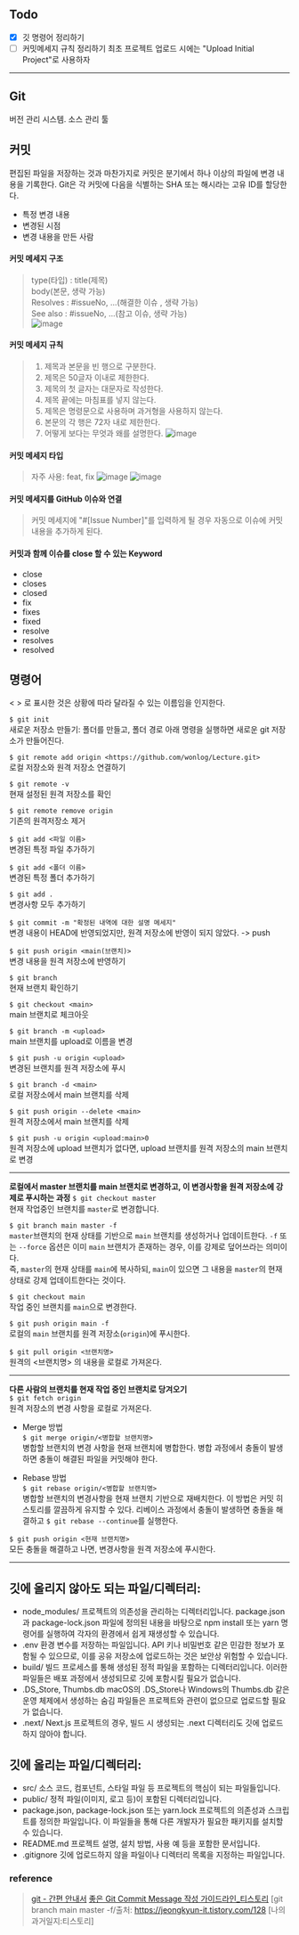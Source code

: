 ## Todo
- [X] 깃 명령어 정리하기
- [ ] 커밋메세지 규칙 정리하기
      최초 프로젝트 업로드 시에는 "Upload Initial Project"로 사용하자  

---

## Git
버전 관리 시스템. 소스 관리 툴  

## 커밋  
편집된 파일을 저장하는 것과 마찬가지로 커밋은 분기에서 하나 이상의 파일에 변경 내용을 기록한다.
Git은 각 커밋에 다음을 식별하는 SHA 또는 해시라는 고유 ID를 할당한다.  
- 특정 변경 내용
- 변경된 시점
- 변경 내용을 만든 사람

#### 커밋 메세지 구조  
> type(타입) : title(제목)  
body(본문, 생략 가능)  
Resolves : #issueNo, ...(해결한 이슈 , 생략 가능)  
See also : #issueNo, ...(참고 이슈, 생략 가능)  
![image](https://github.com/wonlog/TIL/assets/149459170/f70b8e53-7f72-470e-bd7f-bb6fca0a610e)


#### 커밋 메세지 규칙  
> 1. 제목과 본문을 빈 행으로 구분한다.
> 2. 제목은 50글자 이내로 제한한다.
> 3. 제목의 첫 글자는 대문자로 작성한다.
> 4. 제목 끝에는 마침표를 넣지 않는다.
> 5. 제목은 명령문으로 사용하며 과거형을 사용하지 않는다.
> 6. 본문의 각 행은 72자 내로 제한한다.
> 7. 어떻게 보다는 무엇과 왜를 설명한다.
![image](https://github.com/wonlog/TIL/assets/149459170/cabbe9f7-ff08-4630-8f4c-b2b96614e5d0)


#### 커밋 메세지 타입  
> 자주 사용: feat, fix
![image](https://github.com/wonlog/TIL/assets/149459170/04e2acae-6db0-40b5-83e1-3da23ffe4510)
![image](https://github.com/wonlog/TIL/assets/149459170/0ef8a053-ac7b-4052-8c33-8b45fed88478)

#### 커밋 메세지를 GitHub 이슈와 연결  
> 커밋 메세지에 "#[Issue Number]"를 입력하게 될 경우 자동으로 이슈에 커밋 내용을 추가하게 된다.

#### 커밋과 함께 이슈를 close 할 수 있는 Keyword
- close
- closes
- closed
- fix
- fixes
- fixed
- resolve
- resolves
- resolved

## 명령어
< > 로 표시한 것은 상황에 따라 달라질 수 있는 이름임을 인지한다.

`$ git init`  
새로운 저장소 만들기: 폴더를 만들고, 폴더 경로 아래 명령을 실행하면 새로운 git 저장소가 만들어진다.

`$ git remote add origin <https://github.com/wonlog/Lecture.git>`  
로컬 저장소와 원격 저장소 연결하기

`$ git remote -v`  
현재 설정된 원격 저장소를 확인

`$ git remote remove origin`  
기존의 원격저장소 제거

`$ git add <파일 이름>`  
변경된 특정 파일 추가하기

`$ git add <폴더 이름>`  
변경된 특정 폴더 추가하기

`$ git add .`  
변경사항 모두 추가하기

`$ git commit -m "확정된 내역에 대한 설명 메세지"`  
변경 내용이 HEAD에 반영되었지만, 원격 저장소에 반영이 되지 않았다. -> push

`$ git push origin <main(브랜치)>`  
변경 내용을 원격 저장소에 반영하기

`$ git branch`  
현재 브랜치 확인하기

`$ git checkout <main>`  
main 브랜치로 체크아웃

`$ git branch -m <upload>`  
main 브랜치를 upload로 이름을 변경

`$ git push -u origin <upload>`  
변경된 브랜치를 원격 저장소에 푸시

`$ git branch -d <main>`  
로컬 저장소에서 main 브랜치를 삭제

`$ git push origin --delete <main>`  
원격 저장소에서 main 브랜치를 삭제

`$ git push -u origin <upload:main>0`  
원격 저장소에 upload 브랜치가 없다면, upload 브랜치를 원격 저장소의 main 브랜치로 변경  

---

**로컬에서 master 브랜치를 main 브랜치로 변경하고, 이 변경사항을 원격 저장소에 강제로 푸시하는 과정**
`$ git checkout master`  
현재 작업중인 브랜치를 `master`로 변경합니다.  

`$ git branch main master -f`  
`master`브랜치의 현재 상태를 기반으로 `main` 브랜치를 생성하거나 업데이트한다. `-f` 또는 `--force` 옵션은 이미 `main` 브랜치가 존재하는 경우, 이를 강제로 덮어쓰라는 의미이다.  
즉, `master`의 현재 상태를 `main`에 복사하되, `main`이 있으면 그 내용을 `master`의 현재 상태로 강제 업데이트한다는 것이다.

`$ git checkout main`  
작업 중인 브랜치를 `main`으로 변경한다.  

`$ git push origin main -f`  
로컬의 `main` 브랜치를 원격 저장소(`origin`)에 푸시한다.  

`$ git pull origin <브랜치명>`  
원격의 <브랜치명> 의 내용을 로컬로 가져온다.

---  

**다른 사람의 브랜치를 현재 작업 중인 브랜치로 당겨오기**  
`$ git fetch origin`  
원격 저장소의 변경 사항을 로컬로 가져온다.  

- Merge 방법  
`$ git merge origin/<병합할 브랜치명>`  
병합할 브랜치의 변경 사항을 현재 브랜치에 병합한다. 병합 과정에서 충돌이 발생하면 충돌이 해결된 파일을 커밋해야 한다.  

- Rebase 방법  
`$ git rebase origin/<병합할 브랜치명>`  
병합할 브랜치의 변경사항을 현재 브랜치 기반으로 재배치한다. 이 방법은 커밋 히스토리를 깔끔하게 유지할 수 있다.
리베이스 과정에서 충돌이 발생하면 충돌을 해결하고 `$ git rebase --continue`를 실행한다.

`$ git push origin <현재 브랜치명>`  
모든 충돌을 해결하고 나면, 변경사항을 원격 저장소에 푸시한다.

---  

## 깃에 올리지 않아도 되는 파일/디렉터리:
- node_modules/
프로젝트의 의존성을 관리하는 디렉터리입니다. package.json과 package-lock.json 파일에 정의된 내용을 바탕으로 npm install 또는 yarn 명령어를 실행하여 각자의 환경에서 쉽게 재생성할 수 있습니다.
- .env
환경 변수를 저장하는 파일입니다. API 키나 비밀번호 같은 민감한 정보가 포함될 수 있으므로, 이를 공유 저장소에 업로드하는 것은 보안상 위험할 수 있습니다.
- build/
빌드 프로세스를 통해 생성된 정적 파일을 포함하는 디렉터리입니다. 이러한 파일들은 배포 과정에서 생성되므로 깃에 포함시킬 필요가 없습니다.
- .DS_Store, Thumbs.db
macOS의 .DS_Store나 Windows의 Thumbs.db 같은 운영 체제에서 생성하는 숨김 파일들은 프로젝트와 관련이 없으므로 업로드할 필요가 없습니다.
- .next/
Next.js 프로젝트의 경우, 빌드 시 생성되는 .next 디렉터리도 깃에 업로드하지 않아야 합니다.

## 깃에 올리는 파일/디렉터리:
- src/
소스 코드, 컴포넌트, 스타일 파일 등 프로젝트의 핵심이 되는 파일들입니다.
- public/
정적 파일(이미지, 로고 등)이 포함된 디렉터리입니다.
- package.json, package-lock.json 또는 yarn.lock
프로젝트의 의존성과 스크립트를 정의한 파일입니다. 이 파일들을 통해 다른 개발자가 필요한 패키지를 설치할 수 있습니다.
- README.md
프로젝트 설명, 설치 방법, 사용 예 등을 포함한 문서입니다.
- .gitignore
깃에 업로드하지 않을 파일이나 디렉터리 목록을 지정하는 파일입니다.

  

### reference
> [git - 간편 안내서](https://rogerdudler.github.io/git-guide/index.ko.html)
> [좋은 Git Commit Message 작성 가이드라인_티스토리](https://jane-aeiou.tistory.com/93)
> [git branch main master -f/출처: https://jeongkyun-it.tistory.com/128 [나의 과거일지:티스토리]
